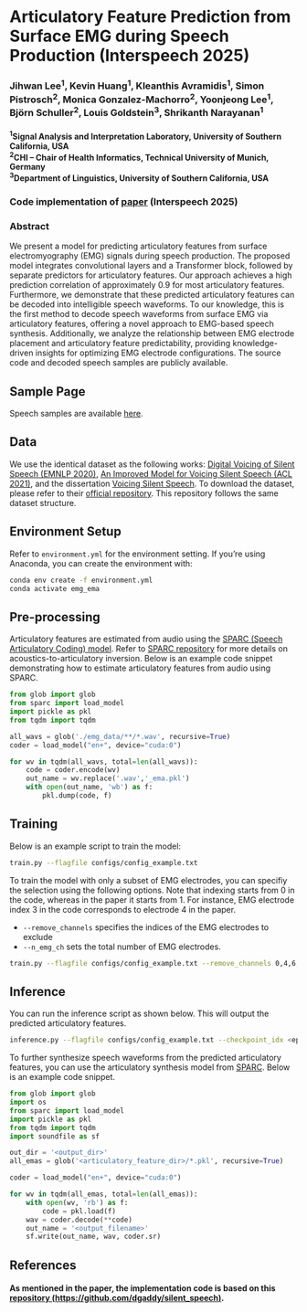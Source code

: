 # Articulatory Feature Prediction from Surface EMG during Speech Production (Interspeech 2025)
### Jihwan Lee<sup>1</sup>, Kevin Huang<sup>1</sup>, Kleanthis Avramidis<sup>1</sup>, Simon Pistrosch<sup>2</sup>, Monica Gonzalez-Machorro<sup>2</sup>, Yoonjeong Lee<sup>1</sup>, Björn Schuller<sup>2</sup>, Louis Goldstein<sup>3</sup>, Shrikanth Narayanan<sup>1</sup>

#### <sup>1</sup>Signal Analysis and Interpretation Laboratory, University of Southern California, USA <br> <sup>2</sup>CHI – Chair of Health Informatics, Technical University of Munich, Germany<br> <sup>3</sup>Department of Linguistics, University of Southern California, USA

### Code implementation of [paper](https://arxiv.org/abs/2505.13814 "paper link") (Interspeech 2025)

### Abstract
We present a model for predicting articulatory features from surface electromyography (EMG) signals during speech production. The proposed model integrates convolutional layers and a Transformer block, followed by separate predictors for articulatory features. Our approach achieves a high prediction correlation of approximately 0.9 for most articulatory features. Furthermore, we demonstrate that these predicted articulatory features can be decoded into intelligible speech waveforms. To our knowledge, this is the first method to decode speech waveforms from surface EMG via articulatory features, offering a novel approach to EMG-based speech synthesis. Additionally, we analyze the relationship between EMG electrode placement and articulatory feature predictability, providing knowledge-driven insights for optimizing EMG electrode configurations. The source code and decoded speech samples are publicly available.

<!-- ![overall_architecture](figures/emg_archi.png) -->

## Sample Page

Speech samples are available [here](https://lee-jhwn.github.io/IS25-emg-ema/ "sample page").

## Data
We use the identical dataset as the following works: [Digital Voicing of Silent Speech (EMNLP 2020)](https://aclanthology.org/2020.emnlp-main.445.pdf), [An Improved Model for Voicing Silent Speech (ACL 2021)](https://aclanthology.org/2021.acl-short.23.pdf), and the dissertation [Voicing Silent Speech](https://www2.eecs.berkeley.edu/Pubs/TechRpts/2022/EECS-2022-68.pdf). To download the dataset, please refer to their [official repository](https://github.com/dgaddy/silent_speech). This repository follows the same dataset structure.

## Environment Setup
Refer to `environment.yml` for the environment setting.  If you’re using Anaconda, you can create the environment with:
```sh
conda env create -f environment.yml
conda activate emg_ema
```

## Pre-processing
Articulatory features are estimated from audio using the [SPARC (Speech Articulatory Coding) model](https://github.com/Berkeley-Speech-Group/Speech-Articulatory-Coding). Refer to [SPARC repository](https://github.com/Berkeley-Speech-Group/Speech-Articulatory-Coding) for more details on acoustics-to-articulatory inversion. Below is an example code snippet demonstrating how to estimate articulatory features from audio using SPARC.
```python
from glob import glob
from sparc import load_model
import pickle as pkl
from tqdm import tqdm

all_wavs = glob('./emg_data/**/*.wav', recursive=True)
coder = load_model("en+", device="cuda:0")

for wv in tqdm(all_wavs, total=len(all_wavs)):
    code = coder.encode(wv)
    out_name = wv.replace('.wav','_ema.pkl')
    with open(out_name, 'wb') as f:
        pkl.dump(code, f)
```

## Training
Below is an example script to train the model:
```sh
train.py --flagfile configs/config_example.txt
```

To train the model with only a subset of EMG electrodes, you can specifiy the selection using the following options. Note that indexing starts from $0$ in the code, whereas in the paper it starts from $1$. For instance, EMG electrode index 3 in the code corresponds to electrode 4 in the paper.
- `--remove_channels` specifies the indices of the EMG electrodes to exclude
- `--n_emg_ch` sets the total number of EMG electrodes.
```sh
train.py --flagfile configs/config_example.txt --remove_channels 0,4,6,7 --n_emg_ch 4
```

## Inference
You can run the inference script as shown below. This will output the predicted articulatory features.
```sh
inference.py --flagfile configs/config_example.txt --checkpoint_idx <epoch_idx>
```

To further synthesize speech waveforms from the predicted articulatory features, you can use the articulatory synthesis model from [SPARC](https://github.com/Berkeley-Speech-Group/Speech-Articulatory-Coding). Below is an example code snippet.
```python
from glob import glob
import os
from sparc import load_model
import pickle as pkl
from tqdm import tqdm
import soundfile as sf

out_dir = '<output_dir>'
all_emas = glob('<articulatory_feature_dir>/*.pkl', recursive=True)

coder = load_model("en+", device="cuda:0")

for wv in tqdm(all_emas, total=len(all_emas)):
    with open(wv, 'rb') as f:
        code = pkl.load(f)
    wav = coder.decode(**code)
    out_name = '<output_filename>'
    sf.write(out_name, wav, coder.sr)
```


## References
#### As mentioned in the paper, the implementation code is based on this [repository (https://github.com/dgaddy/silent_speech)](https://github.com/dgaddy/silent_speech).

